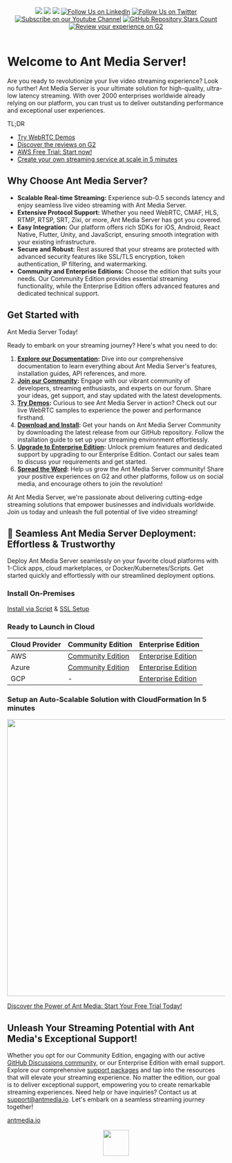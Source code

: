 <div align='center'>
   <a href="https://maven-badges.herokuapp.com/maven-central/io.antmedia/ant-media-server" target="_blank"><img src="https://maven-badges.herokuapp.com/maven-central/io.antmedia/ant-media-server/badge.svg"/></a>
   <a href="https://sonarcloud.io/dashboard?id=io.antmedia%3Aant-media-server" target="_blank"><img src="https://sonarcloud.io/api/project_badges/measure?project=io.antmedia%3Aant-media-server&metric=alert_status"/></a>
   <a href="https://app.travis-ci.com/github/ant-media/Ant-Media-Server?serverType=git" target="_blank"><img src="https://app.travis-ci.com/ant-media/Ant-Media-Server.svg?branch=master"/></a>
   <a href="https://linkedin.com/company/antmedia" target="_blank"><img alt="Follow Us on LinkedIn" src="https://img.shields.io/badge/LinkedIn-Follow-black?style=social&logo=linkedin"/></a>
   <a href="https://twitter.com/antmedia_io" target="_blank"><img alt="Follow Us on Twitter" src="https://img.shields.io/twitter/follow/antmedia_io?style=social"/></a>
   <a href="https://www.youtube.com/c/AntMediaServer"><img alt="Subscribe on our Youtube Channel" src="https://img.shields.io/youtube/channel/subscribers/UChT5CVgvLj0lGyzpHLvMOUw?style=social" /></a>
   <a href="https://github.com/ant-media/Ant-Media-Server"><img alt="GitHub Repository Stars Count" src="https://img.shields.io/github/stars/ant-media/Ant-Media-Server?style=social" /></a>
   <a href="https://www.g2.com/products/ant-media-server-ant-media-server/reviews" target="_blank"><img alt="Review your experience on G2" src="https://img.shields.io/badge/Leader-G2%20Reviews-red?style=social"/></a>
</div>
<br />

# Welcome to Ant Media Server!

Are you ready to revolutionize your live video streaming experience? Look no further! Ant Media Server is your ultimate solution for high-quality, ultra-low latency streaming. With over 2000 enterprises worldwide already relying on our platform, you can trust us to deliver outstanding performance and exceptional user experiences.

TL;DR

- <a href="https://antmedia.io/webrtc-samples?utm_source=github&utm_medium=readme&utm_campaign=ams">Try WebRTC Demos</a>
- <a href="https://www.g2.com/products/ant-media-server-ant-media-server/reviews" target="_blank">Discover the reviews on G2</a>
- <a href="https://aws.amazon.com/marketplace/pp/prodview-464ritgzkzod6">AWS Free Trial: Start now!</a>
- <a href="https://antmedia.io/aws-streaming-service-wizard">Create your own streaming service at scale in 5 minutes</a>

## Why Choose Ant Media Server?

- **Scalable Real-time Streaming:** Experience sub-0.5 seconds latency and enjoy seamless live video streaming with Ant Media Server.
- **Extensive Protocol Support:** Whether you need WebRTC, CMAF, HLS, RTMP, RTSP, SRT, Zixi, or more, Ant Media Server has got you covered.
- **Easy Integration:** Our platform offers rich SDKs for iOS, Android, React Native, Flutter, Unity, and JavaScript, ensuring smooth integration with your existing infrastructure.
- **Secure and Robust:** Rest assured that your streams are protected with advanced security features like SSL/TLS encryption, token authentication, IP filtering, and watermarking.
- **Community and Enterprise Editions:** Choose the edition that suits your needs. Our Community Edition provides essential streaming functionality, while the Enterprise Edition offers advanced features and dedicated technical support.

## Get Started with

 Ant Media Server Today!

Ready to embark on your streaming journey? Here's what you need to do:

1. **[Explore our Documentation](https://antmedia.io/docs/quick-start/):** Dive into our comprehensive documentation to learn everything about Ant Media Server's features, installation guides, API references, and more.
2. **[Join our Community](https://github.com/orgs/ant-media/discussions):** Engage with our vibrant community of developers, streaming enthusiasts, and experts on our forum. Share your ideas, get support, and stay updated with the latest developments.
3. **<a href="https://antmedia.io/webrtc-samples?utm_source=github&utm_medium=readme&utm_campaign=ams">Try Demos</a>:** Curious to see Ant Media Server in action? Check out our live WebRTC samples to experience the power and performance firsthand.
4. **[Download and Install](https://github.com/ant-media/Ant-Media-Server/releases):** Get your hands on Ant Media Server Community by downloading the latest release from our GitHub repository. Follow the installation guide to set up your streaming environment effortlessly.
5. **[Upgrade to Enterprise Edition](https://antmedia.io/free-trial/):** Unlock premium features and dedicated support by upgrading to our Enterprise Edition. Contact our sales team to discuss your requirements and get started.
6. **[Spread the Word](https://www.g2.com/products/ant-media-server-ant-media-server/reviews):** Help us grow the Ant Media Server community! Share your positive experiences on G2 and other platforms, follow us on social media, and encourage others to join the revolution!

At Ant Media Server, we're passionate about delivering cutting-edge streaming solutions that empower businesses and individuals worldwide. Join us today and unleash the full potential of live video streaming!


## 🚀 Seamless Ant Media Server Deployment: Effortless & Trustworthy

Deploy Ant Media Server seamlessly on your favorite cloud platforms with 1-Click apps, cloud marketplaces, or Docker/Kubernetes/Scripts. Get started quickly and effortlessly with our streamlined deployment options.

### Install On-Premises
[Install via  Script](https://antmedia.io/docs/guides/installing-on-linux/installing-ams-on-linux/) & [SSL Setup](https://antmedia.io/docs/guides/installing-on-linux/setting-up-ssl/)

### Ready to Launch in Cloud

| Cloud Provider  | Community Edition | Enterprise Edition  |
| -------------- | -------------- | ------------- |
| AWS  | [Community Edition](https://aws.amazon.com/marketplace/pp/prodview-okmynlgwgvq6w)  | [Enterprise Edition](https://aws.amazon.com/marketplace/pp/prodview-464ritgzkzod6)  |
| Azure  | [Community Edition](https://azuremarketplace.microsoft.com/en-us/marketplace/apps/antmedia.ams_community_edition)  | [Enterprise Edition](https://azuremarketplace.microsoft.com/en-us/marketplace/apps/antmedia.ant_media_server_enterprise)  |
| GCP | - | [Enterprise Edition](https://console.cloud.google.com/marketplace/product/antmedia-public/ant-media-server-enterprise-edition)| 


 ### Setup an Auto-Scalable Solution with CloudFormation In 5 minutes
<a href="https://www.youtube.com/watch?v=y7bP0u0jQRQ"><img width="640" src="https://img.youtube.com/vi/y7bP0u0jQRQ/0.jpg"/></a>

[Discover the Power of Ant Media: Start Your Free Trial Today!](https://antmedia.io/free-trial/)


## Unleash Your Streaming Potential with Ant Media's Exceptional Support!

Whether you opt for our Community Edition, engaging with our active [GitHub Discussions community](https://github.com/orgs/ant-media/discussions), or our Enterprise Edition with email support. Explore our comprehensive [support packages](https://antmedia.io/support-packages/) and tap into the resources that will elevate your streaming experience. No matter the edition, our goal is to deliver exceptional support, empowering you to create remarkable streaming experiences. Need help or have inquiries? Contact us at [support@antmedia.io](mailto:support@antmedia.io). Let's embark on a seamless streaming journey together!


[antmedia.io](https://antmedia.io)

<div align='center'>
   <a href="https://antmedia.io"><img src="https://user-images.githubusercontent.com/54481799/95862105-16cb0e00-0d6b-11eb-9087-88888889825d.png" height="60"></a>
</div>
